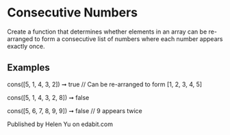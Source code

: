 # Consecutive Numbers

Create a function that determines whether elements in an array can be re-arranged to form a consecutive list of numbers where each number appears exactly once.

## Examples

cons([5, 1, 4, 3, 2]) ➞ true
// Can be re-arranged to form [1, 2, 3, 4, 5]

cons([5, 1, 4, 3, 2, 8]) ➞ false

cons([5, 6, 7, 8, 9, 9]) ➞ false
// 9 appears twice

Published by Helen Yu on edabit.com
